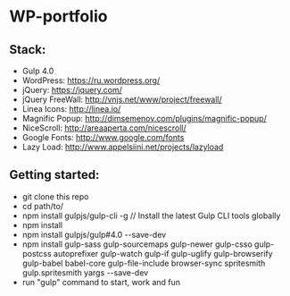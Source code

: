 # WP-portfolio

## Stack:

* Gulp 4.0
* WordPress: https://ru.wordpress.org/
* jQuery: https://jquery.com/
* jQuery FreeWall: http://vnjs.net/www/project/freewall/
* Linea Icons: http://linea.io/
* Magnific Popup: http://dimsemenov.com/plugins/magnific-popup/
* NiceScroll: http://areaaperta.com/nicescroll/
* Google Fonts: http://www.google.com/fonts
* Lazy Load: http://www.appelsiini.net/projects/lazyload

## Getting started:

* git clone this repo
* cd path/to/
* npm install gulpjs/gulp-cli -g // Install the latest Gulp CLI tools globally
* npm install
* npm install gulpjs/gulp#4.0 --save-dev
* npm install gulp-sass gulp-sourcemaps gulp-newer gulp-csso gulp-postcss autoprefixer gulp-watch gulp-if gulp-uglify gulp-browserify gulp-babel babel-core gulp-file-include browser-sync spritesmith gulp.spritesmith yargs --save-dev
* run "gulp" command to start, work and fun